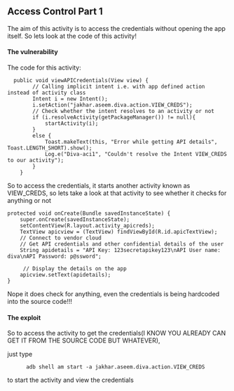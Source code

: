 ## Access Control Part 1

The aim of this activity is to access the credentials without opening the app itself. So lets look at the code of this activity!


#### The vulnerability

The code for this activity:
 
      public void viewAPICredentials(View view) {
            // Calling implicit intent i.e. with app defined action instead of activity class
            Intent i = new Intent();
            i.setAction("jakhar.aseem.diva.action.VIEW_CREDS");
            // Check whether the intent resolves to an activity or not
            if (i.resolveActivity(getPackageManager()) != null){
                startActivity(i);
            }
            else {
                Toast.makeText(this, "Error while getting API details", Toast.LENGTH_SHORT).show();
                Log.e("Diva-aci1", "Couldn't resolve the Intent VIEW_CREDS to our activity");
            }
        }

So to access the credentials, it starts another activity known as VIEW_CREDS, so lets take a look at that activity to see
whether it checks for anything or not

    protected void onCreate(Bundle savedInstanceState) {
        super.onCreate(savedInstanceState);
        setContentView(R.layout.activity_apicreds);
        TextView apicview = (TextView) findViewById(R.id.apicTextView);
        // Connect to vendor cloud
        // Get API credentials and other confidential details of the user
        String apidetails = "API Key: 123secretapikey123\nAPI User name: diva\nAPI Password: p@ssword";

         // Display the details on the app
        apicview.setText(apidetails);
    }
  
  
  
  Nope it does check for anything, even the credentials is being hardcoded into the source code!!!
  
  #### The exploit
  
  So to access the activity to get the credentials(I KNOW YOU ALREADY CAN GET IT FROM THE SOURCE CODE BUT WHATEVER),
  
  just type
          
          adb shell am start -a jakhar.aseem.diva.action.VIEW_CREDS
          
  to start the activity and view the credentials
  
  
